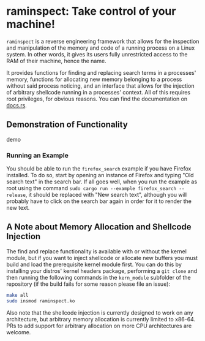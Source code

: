 # raminspect: Take control of your machine!

`raminspect` is a reverse engineering framework that allows for the inspection and manipulation of the memory and code of a running process on a Linux system. In other words, it gives its users fully unrestricted access to the RAM of their machine, hence the name. 

It provides functions for finding and replacing search terms in a processes' memory, functions for allocating new memory belonging to a process without said process noticing, and an interface that allows for the injection of arbitrary shellcode running in a processes' context. All of this requires root privileges, for obvious reasons. You can find the documentation on [docs.rs](https://docs.rs/raminspect/latest/raminspect).

## Demonstration of Functionality

demo

### Running an Example

You should be able to run the `firefox_search` example if you have Firefox installed. To do so, start by opening an instance of Firefox and typing "Old search text" in the search bar. If all goes well, when you run the example as root using the command `sudo cargo run --example firefox_search --release`, it should be replaced with "New search text", although you will probably have to click on the search bar again in order for it to render the new text.

## A Note about Memory Allocation and Shellcode Injection

The find and replace functionality is available with or without the kernel module, but if you want to inject shellcode or allocate new buffers you must build and load the prerequisite kernel module first. You can do this by installing your distros' kernel headers package, performing a `git clone` and then running the following commands in the `kern_module` subfolder of the repository (if the build fails for some reason please file an issue):

```bash
make all
sudo insmod raminspect.ko
```

Also note that the shellcode injection is currently designed to work on any architecture, but arbitrary memory allocation is currently limited to x86-64. PRs to add support for arbitrary allocation on more CPU architectures are welcome.
